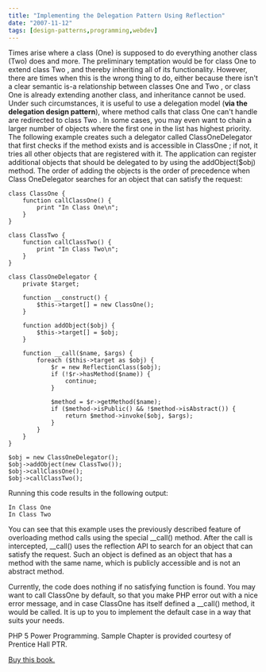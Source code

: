 ```yaml
---
title: "Implementing the Delegation Pattern Using Reflection"
date: "2007-11-12"
tags: [design-patterns,programming,webdev]
---
```


Times arise where a class (One) is supposed to do everything another class (Two) does and more. The preliminary temptation would be for class One to extend class Two , and thereby inheriting all of its functionality. However, there are times when this is the wrong thing to do, either because there isn't a clear semantic is-a relationship between classes One and Two , or class One is already extending another class, and inheritance cannot be used. Under such circumstances, it is useful to use a delegation model (**via the delegation design pattern**), where method calls that class One can't handle are redirected to class Two . In some cases, you may even want to chain a larger number of objects where the first one in the list has highest priority. The following example creates such a delegator called ClassOneDelegator that first checks if the method exists and is accessible in ClassOne ; if not, it tries all other objects that are registered with it. The application can register additional objects that should be delegated to by using the addObject($obj) method. The order of adding the objects is the order of precedence when Class OneDelegator searches for an object that can satisfy the request:

```
class ClassOne {
	function callClassOne() {
		print "In Class One\n";
	}
}

class ClassTwo {
	function callClassTwo() {
		print "In Class Two\n";
	}
}

class ClassOneDelegator {
	private $target;

	function __construct() {
		$this->target[] = new ClassOne();
	}

	function addObject($obj) {
		$this->target[] = $obj;
	}

	function __call($name, $args) {
		foreach ($this->target as $obj) {
			$r = new ReflectionClass($obj);
			if (!$r->hasMethod($name)) {
				continue;
			}

			$method = $r->getMethod($name);
			if ($method->isPublic() && !$method->isAbstract()) {
				return $method->invoke($obj, $args);
			}
		}
	}
}

$obj = new ClassOneDelegator();
$obj->addObject(new ClassTwo());
$obj->callClassOne();
$obj->callClassTwo();
```

Running this code results in the following output:

```
In Class One
In Class Two
```

You can see that this example uses the previously described feature of overloading method calls using the special \_\_call() method. After the call is intercepted, \_\_call() uses the reflection API to search for an object that can satisfy the request. Such an object is defined as an object that has a method with the same name, which is publicly accessible and is not an abstract method.

Currently, the code does nothing if no satisfying function is found. You may want to call ClassOne by default, so that you make PHP error out with a nice error message, and in case ClassOne has itself defined a \_\_call() method, it would be called. It is up to you to implement the default case in a way that suits your needs.

PHP 5 Power Programming. Sample Chapter is provided courtesy of Prentice Hall PTR.[](http://www.informit.com/store/product.aspx?isbn=013147149X)

[Buy this book.](http://www.informit.com/store/product.aspx?isbn=013147149X)
